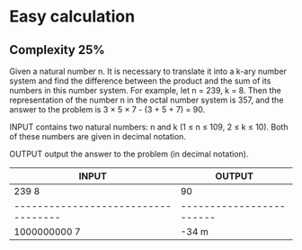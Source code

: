 # Easy calculation

## Complexity 25%

Given a natural number n. It is necessary to translate it into a k-ary number system and find the difference between the product and the sum of its numbers in this number system.
For example, let n = 239, k = 8. Then the representation of the number n in the octal number system is 357, and the answer to the problem is 3 × 5 × 7 - (3 + 5 + 7) = 90.

INPUT contains two natural numbers: n and k (1 ≤ n ≤ 109, 2 ≤ k ≤ 10). Both of these numbers are given in decimal notation.

OUTPUT output the answer to the problem (in decimal notation).

| INPUT                             | OUTPUT                 |
|-----------------------------------|------------------------|
|  239 8                            | 90                     |
|-----------------------------------|------------------------|
| 1000000000 7                      | -34 m                  |

